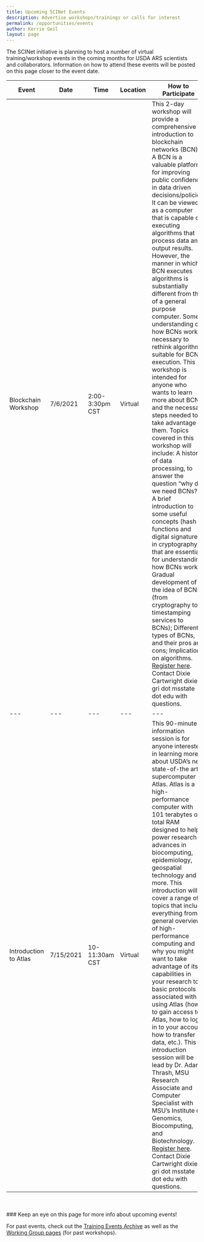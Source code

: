 ```yaml
---
title: Upcoming SCINet Events 
description: Advertise workshops/trainings or calls for interest
permalink: /opportunities/events
author: Kerrie Geil
layout: page
---
```


The SCINet initiative is planning to host a number of virtual training/workshop events in the coming months for USDA ARS scientists and collaborators. Information on how to attend these events will be posted on this page closer to the event date. 

**Event** | **Date** | **Time** | **Location** | **How to Participate**
---|---|---|---|---|
Blockchain Workshop | 7/6/2021 | 2:00-3:30pm CST | Virtual | This 2-day workshop will provide a comprehensive introduction to blockchain networks (BCN). A BCN is a valuable platform for improving public confidence in data driven decisions/policies. It can be viewed as a computer that is capable of executing algorithms that process data and output results. However, the manner in which a BCN executes algorithms is substantially different from that of a general purpose computer. Some understanding of how BCNs work is necessary to rethink algorithms suitable for BCN execution. This workshop is intended for anyone who wants to learn more about BCNs and the necessary steps needed to take advantage of them. Topics covered in this workshop will include: A history of data processing, to answer the question “why do we need BCNs?”; A brief introduction to some useful concepts (hash functions and digital signatures) in cryptography, that are essential for understanding how BCNs work; Gradual development of the idea of BCNs (from cryptography to timestamping services to BCNs); Different types of BCNs, and their pros and cons; Implications on algorithms. [Register here](http://msuext.ms/ars). Contact Dixie Cartwright dixie at gri dot msstate dot edu with questions. 
---|---|---|---|---|
Introduction to Atlas | 7/15/2021 | 10-11:30am CST | Virtual | This 90-minute information session is for anyone interested in learning more about USDA’s new state-of-the art supercomputer Atlas. Atlas is a high-performance computer with 101 terabytes of total RAM designed to help power research advances in biocomputing, epidemiology, geospatial technology and more. This introduction will cover a range of topics that include everything from a general overview of high-performance computing and why you might want to take advantage of its capabilities in your research to basic protocols associated with using Atlas (how to gain access to Atlas, how to log-in to your account, how to transfer data, etc.). This introduction session will be lead by Dr. Adam Thrash, MSU Research Associate and Computer Specialist with MSU’s Institute of Genomics, Biocomputing, and Biotechnology. [Register here](http://msuext.ms/ars). Contact Dixie Cartwright dixie at gri dot msstate dot edu with questions.



<br>
<br>
### Keep an eye on this page for more info about upcoming events!


For past events, check out the [Training Events Archive](/training-archive/) as well as the [Working Group pages](/working-groups/) (for past workshops).

